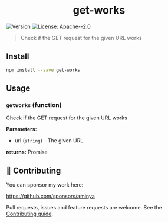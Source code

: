 <h1 align="center">get-works</h1>
<p>
  <img alt="Version" src="https://img.shields.io/badge/version-1.0.0-blue.svg?cacheSeconds=2592000" />
  <a href="#" target="_blank">
    <img alt="License: Apache--2.0" src="https://img.shields.io/badge/License-Apache--2.0-yellow.svg" />
  </a>
</p>

> Check if the GET request for the given URL works

## Install

```sh
npm install --save get-works
```

## Usage

<!-- INSERT GENERATED DOCS START -->

### `getWorks` (function)

Check if the GET request for the given URL works

**Parameters:**

- url (`string`) - The given URL

**returns:** Promise<boolean>

<!-- INSERT GENERATED DOCS END -->

## 🤝 Contributing

You can sponsor my work here:

https://github.com/sponsors/aminya

Pull requests, issues and feature requests are welcome.
See the [Contributing guide](https://github.com/aminya/setup-cpp/blob/master/CONTRIBUTING.md).
